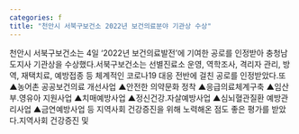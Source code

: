 ```yaml
---
categories: f
title: "천안시 서북구보건소 2022년 보건의료분야 기관상 수상"
---
```

천안시 서북구보건소는 4일 &lsquo;2022년 보건의료발전&rsquo;에 기여한 공로를 인정받아 충청남도지사 기관상을 수상했다.서북구보건소는 선별진료소 운영, 역학조사, 격리자 관리, 방역, 재택치료, 예방접종 등 체계적인 코로나19 대응 전반에 걸친 공로를 인정받았다.또 ▲농어촌 공공보건의료 개선사업 ▲안전한 의약문화 정착 ▲응급의료체계구축 ▲임산부․영유아 지원사업 ▲치매예방사업 ▲정신건강․자살예방사업 ▲심뇌혈관질환 예방관리사업 ▲금연예방사업 등 지역사회 건강증진을 위해 노력해온 점도 좋은 평가를 받았다.지역사회 건강증진 및 